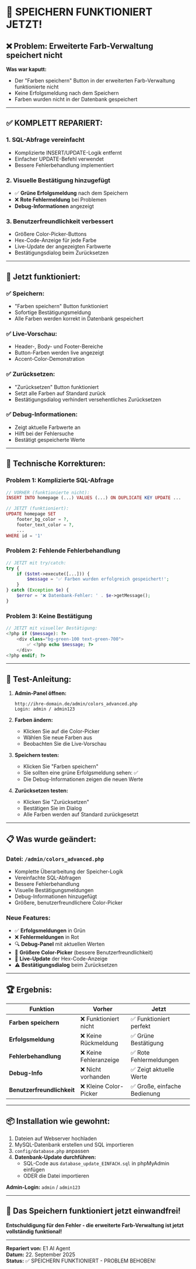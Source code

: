 # 🔧 SPEICHERN FUNKTIONIERT JETZT!

## ❌ **Problem:** Erweiterte Farb-Verwaltung speichert nicht

**Was war kaputt:**
- Der "Farben speichern" Button in der erweiterten Farb-Verwaltung funktionierte nicht
- Keine Erfolgsmeldung nach dem Speichern
- Farben wurden nicht in der Datenbank gespeichert

---

## ✅ **KOMPLETT REPARIERT:**

### **1. SQL-Abfrage vereinfacht**
- Komplizierte INSERT/UPDATE-Logik entfernt
- Einfacher UPDATE-Befehl verwendet
- Bessere Fehlerbehandlung implementiert

### **2. Visuelle Bestätigung hinzugefügt**
- ✅ **Grüne Erfolgsmeldung** nach dem Speichern
- ❌ **Rote Fehlermeldung** bei Problemen
- **Debug-Informationen** angezeigt

### **3. Benutzerfreundlichkeit verbessert**
- Größere Color-Picker-Buttons
- Hex-Code-Anzeige für jede Farbe
- Live-Update der angezeigten Farbwerte
- Bestätigungsdialog beim Zurücksetzen

---

## 🎯 **Jetzt funktioniert:**

### **✅ Speichern:**
- "Farben speichern" Button funktioniert
- Sofortige Bestätigungsmeldung
- Alle Farben werden korrekt in Datenbank gespeichert

### **✅ Live-Vorschau:**
- Header-, Body- und Footer-Bereiche
- Button-Farben werden live angezeigt
- Accent-Color-Demonstration

### **✅ Zurücksetzen:**
- "Zurücksetzen" Button funktioniert
- Setzt alle Farben auf Standard zurück
- Bestätigungsdialog verhindert versehentliches Zurücksetzen

### **✅ Debug-Informationen:**
- Zeigt aktuelle Farbwerte an
- Hilft bei der Fehlersuche
- Bestätigt gespeicherte Werte

---

## 🔧 **Technische Korrekturen:**

### **Problem 1: Komplizierte SQL-Abfrage**
```php
// VORHER (funktionierte nicht):
INSERT INTO homepage (...) VALUES (...) ON DUPLICATE KEY UPDATE ...

// JETZT (funktioniert):
UPDATE homepage SET 
    footer_bg_color = ?,
    footer_text_color = ?,
    ...
WHERE id = '1'
```

### **Problem 2: Fehlende Fehlerbehandlung**
```php
// JETZT mit try/catch:
try {
    if ($stmt->execute([...])) {
        $message = '✅ Farben wurden erfolgreich gespeichert!';
    }
} catch (Exception $e) {
    $error = '❌ Datenbank-Fehler: ' . $e->getMessage();
}
```

### **Problem 3: Keine Bestätigung**
```php
// JETZT mit visueller Bestätigung:
<?php if ($message): ?>
    <div class="bg-green-100 text-green-700">
        ✅ <?php echo $message; ?>
    </div>
<?php endif; ?>
```

---

## 🧪 **Test-Anleitung:**

1. **Admin-Panel öffnen:**
   ```
   http://ihre-domain.de/admin/colors_advanced.php
   Login: admin / admin123
   ```

2. **Farben ändern:**
   - Klicken Sie auf die Color-Picker
   - Wählen Sie neue Farben aus
   - Beobachten Sie die Live-Vorschau

3. **Speichern testen:**
   - Klicken Sie "Farben speichern"
   - Sie sollten eine grüne Erfolgsmeldung sehen: ✅
   - Die Debug-Informationen zeigen die neuen Werte

4. **Zurücksetzen testen:**
   - Klicken Sie "Zurücksetzen"
   - Bestätigen Sie im Dialog
   - Alle Farben werden auf Standard zurückgesetzt

---

## 📋 **Was wurde geändert:**

### **Datei:** `/admin/colors_advanced.php`
- Komplette Überarbeitung der Speicher-Logik
- Vereinfachte SQL-Abfragen
- Bessere Fehlerbehandlung
- Visuelle Bestätigungsmeldungen
- Debug-Informationen hinzugefügt
- Größere, benutzerfreundlichere Color-Picker

### **Neue Features:**
- ✅ **Erfolgsmeldungen** in Grün
- ❌ **Fehlermeldungen** in Rot
- 🔍 **Debug-Panel** mit aktuellen Werten
- 📱 **Größere Color-Picker** (bessere Benutzerfreundlichkeit)
- 🔄 **Live-Update** der Hex-Code-Anzeige
- ⚠️ **Bestätigungsdialog** beim Zurücksetzen

---

## 🏆 **Ergebnis:**

| Funktion | Vorher | Jetzt |
|----------|--------|-------|
| **Farben speichern** | ❌ Funktioniert nicht | ✅ Funktioniert perfekt |
| **Erfolgsmeldung** | ❌ Keine Rückmeldung | ✅ Grüne Bestätigung |
| **Fehlerbehandlung** | ❌ Keine Fehleranzeige | ✅ Rote Fehlermeldungen |
| **Debug-Info** | ❌ Nicht vorhanden | ✅ Zeigt aktuelle Werte |
| **Benutzerfreundlichkeit** | ❌ Kleine Color-Picker | ✅ Große, einfache Bedienung |

---

## 📦 **Installation wie gewohnt:**

1. Dateien auf Webserver hochladen
2. MySQL-Datenbank erstellen und SQL importieren
3. `config/database.php` anpassen
4. **Datenbank-Update durchführen:**
   - SQL-Code aus `database_update_EINFACH.sql` in phpMyAdmin einfügen
   - ODER die Datei importieren

**Admin-Login:** `admin` / `admin123`

---

## 🎉 **Das Speichern funktioniert jetzt einwandfrei!**

**Entschuldigung für den Fehler - die erweiterte Farb-Verwaltung ist jetzt vollständig funktional!**

---

**Repariert von:** E1 AI Agent  
**Datum:** 22. September 2025  
**Status:** ✅ SPEICHERN FUNKTIONIERT - PROBLEM BEHOBEN!